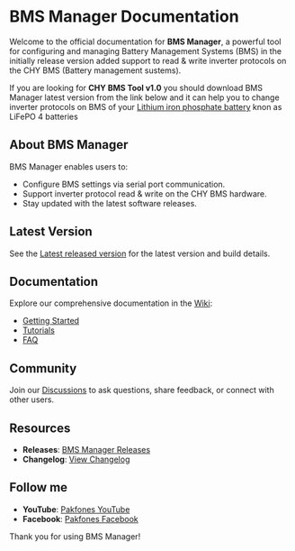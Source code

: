 # BMS Manager Documentation

   Welcome to the official documentation for **BMS Manager**, a powerful tool for configuring and managing Battery Management Systems (BMS) in the initially release version added support to read & write inverter protocols on the CHY BMS (Battery management sustems).

   If you are looking for **CHY BMS Tool v1.0** you should download BMS Manager latest version from the link below and it can help you to change inverter protocols on BMS of your [Lithium iron phosphate battery](https://en.wikipedia.org/wiki/Lithium_iron_phosphate_battery) knon as LiFePO
   4 batteries


   ## About BMS Manager
   BMS Manager enables users to:
   - Configure BMS settings via serial port communication.
   - Support inverter protocol read & write on the CHY BMS hardware.
   - Stay updated with the latest software releases.

   ## Latest Version
   See the [Latest released version](https://github.com/pakfones/bms-manager-docs/releases/latest) for the latest version and build details.

   ## Documentation
   Explore our comprehensive documentation in the [Wiki](https://github.com/pakfones/bms-manager-docs/wiki):
   - [Getting Started](https://github.com/pakfones/bms-manager-docs/wiki/Getting-Started)
   - [Tutorials](https://github.com/pakfones/bms-manager-docs/wiki/Tutorials)
   - [FAQ](https://github.com/pakfones/bms-manager-docs/wiki/FAQ)

   ## Community
   Join our [Discussions](https://github.com/pakfones/bms-manager-docs/discussions) to ask questions, share feedback, or connect with other users.

   ## Resources
   - **Releases**: [BMS Manager Releases](https://github.com/pakfones/bms-manager-docs/releases)
   - **Changelog**: [View Changelog](https://github.com/pakfones/bms-manager-docs/blob/main/CHANGELOG.md)

   ## Follow me
   - **YouTube**: [Pakfones YouTube](https://www.youtube.com/@Pakfones)
   - **Facebook**: [Pakfones Facebook](https://www.facebook.com/pakfones)

   Thank you for using BMS Manager!
